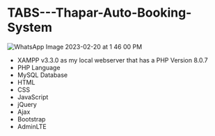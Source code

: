 # TABS---Thapar-Auto-Booking-System

![WhatsApp Image 2023-02-20 at 1 46 00 PM](https://user-images.githubusercontent.com/32153763/233845318-8970ba57-b654-4e55-aced-fdb8dd6f8af2.jpeg)


- XAMPP v3.3.0 as my local webserver that has a PHP Version 8.0.7
- PHP Language
- MySQL Database
- HTML
- CSS
- JavaScript
- jQuery
- Ajax
- Bootstrap
- AdminLTE
